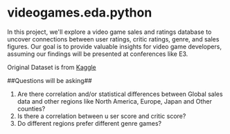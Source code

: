 # videogames.eda.python
In this project, we'll explore a video game sales and ratings database to uncover connections between user ratings, critic ratings, genre, and sales figures. Our goal is to provide valuable insights for video game developers, assuming our findings will be presented at conferences like E3.

Original Dataset is from [Kaggle]

[Kaggle]:https://www.kaggle.com/datasets/rush4ratio/video-game-sales-with-ratings/download?datasetVersionNumber=2

##Questions will be asking##
1.	Are there correlation and/or statistical differences between Global sales data and other regions like North America, Europe, Japan and Other counties? 
2.	Is there a correlation between u ser score and critic score? 
3.	Do different regions prefer different genre games? 



